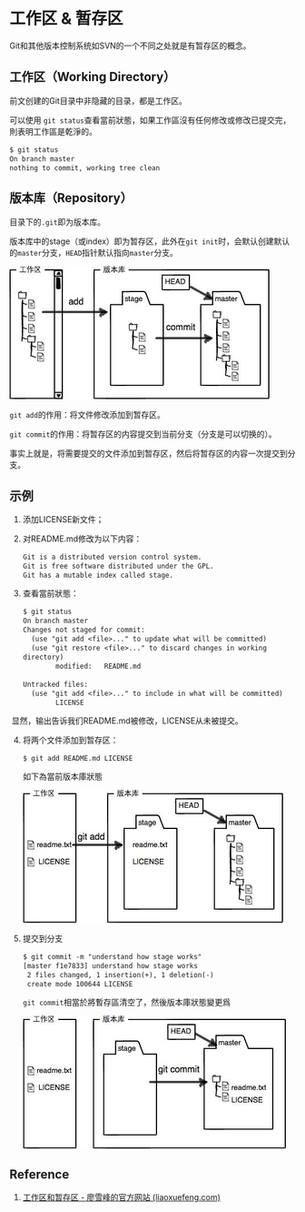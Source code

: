 # 工作区 & 暂存区

Git和其他版本控制系统如SVN的一个不同之处就是有暂存区的概念。

## 工作区（Working Directory）

前文创建的Git目录中非隐藏的目录，都是工作区。

可以使用 `git status`查看當前狀態，如果工作區沒有任何修改或修改已提交完，則表明工作區是乾淨的。

```shell
$ git status
On branch master
nothing to commit, working tree clean
```

## 版本库（Repository）

目录下的`.git`即为版本库。

版本库中的stage（或index）即为暂存区，此外在`git init`时，会默认创建默认的`master`分支，`HEAD`指针默认指向`master`分支。

![git-repo](../.gitbook/assets/git-concepts.assets/0.jpeg)

`git add`的作用：将文件修改添加到暂存区。

`git commit`的作用：将暂存区的内容提交到当前分支（分支是可以切换的）。

事实上就是，将需要提交的文件添加到暂存区，然后将暂存区的内容一次提交到分支。

## 示例

1. 添加LICENSE新文件；

2. 对README.md修改为以下内容：

   ```
   Git is a distributed version control system.
   Git is free software distributed under the GPL.
   Git has a mutable index called stage.
   ```

3. 查看當前狀態：

   ```shell
   $ git status
   On branch master
   Changes not staged for commit:
     (use "git add <file>..." to update what will be committed)
     (use "git restore <file>..." to discard changes in working directory)
           modified:   README.md
   
   Untracked files:
     (use "git add <file>..." to include in what will be committed)
           LICENSE
   ```

​		显然，输出告诉我们README.md被修改，LICENSE从未被提交。

4. 将两个文件添加到暂存区：

   ```
   $ git add README.md LICENSE
   ```

   如下為當前版本庫狀態

   ![git-stage](../.gitbook/assets/git-concepts.assets/0-16601869145852.jpeg)

5. 提交到分支

   ```shell
   $ git commit -m "understand how stage works"
   [master f1e7833] understand how stage works
    2 files changed, 1 insertion(+), 1 deletion(-)
    create mode 100644 LICENSE
   ```

   `git commit`相當於將暫存區清空了，然後版本庫狀態變更爲

   ![git-stage-after-commit](../.gitbook/assets/git-concepts.assets/0-16601870208314.jpeg)

## Reference

1. [工作区和暂存区 - 廖雪峰的官方网站 (liaoxuefeng.com)](https://www.liaoxuefeng.com/wiki/896043488029600/897271968352576)